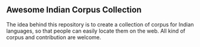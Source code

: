 ## Awesome Indian Corpus Collection

The idea behind this repository is to create a collection of corpus for Indian languages, so that people can easily locate them on the web. All kind of corpus and contribution are welcome.
